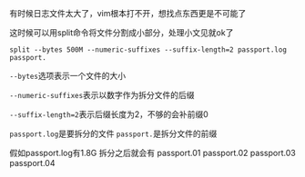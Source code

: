 有时候日志文件太大了，vim根本打不开，想找点东西更是不可能了

这时候可以用split命令将文件分割成小部分，处理小文见就ok了

```
split --bytes 500M --numeric-suffixes --suffix-length=2 passport.log passport.
```

`--bytes`选项表示一个文件的大小

`--numeric-suffixes`表示以数字作为拆分文件的后缀

`--suffix-length=2`表示后缀长度为2，不够的会补前缀0

`passport.log`是要拆分的文件
`passport.`是拆分文件的前缀

假如passport.log有1.8G
拆分之后就会有
passport.01
passport.02
passport.03
passport.04
